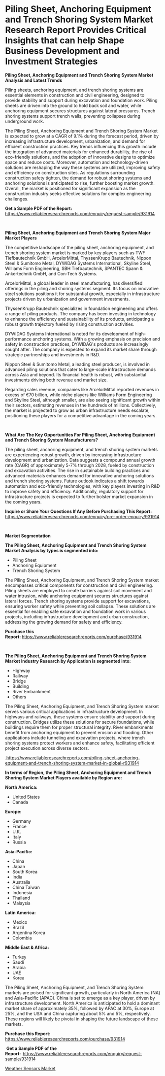 <p><h1>Piling Sheet, Anchoring Equipment and Trench Shoring System Market Research Report Provides Critical Insights that can help Shape Business Development and Investment Strategies</h1></p><p><strong>Piling Sheet, Anchoring Equipment and Trench Shoring System Market Analysis and Latest Trends</strong></p>
<p><p>Piling sheets, anchoring equipment, and trench shoring systems are essential elements in construction and civil engineering, designed to provide stability and support during excavation and foundation work. Piling sheets are driven into the ground to hold back soil and water, while anchoring equipment secures structures against lateral pressures. Trench shoring systems support trench walls, preventing collapses during underground work.</p><p>The Piling Sheet, Anchoring Equipment and Trench Shoring System Market is expected to grow at a CAGR of 9.1% during the forecast period, driven by increasing infrastructure development, urbanization, and demand for efficient construction practices. Key trends influencing this growth include the integration of advanced materials for enhanced durability, the rise of eco-friendly solutions, and the adoption of innovative designs to optimize space and reduce costs. Moreover, automation and technology-driven solutions are reshaping the way these systems are utilized, improving safety and efficiency on construction sites. As regulations surrounding construction safety tighten, the demand for robust shoring systems and anchoring solutions is anticipated to rise, further boosting market growth. Overall, the market is positioned for significant expansion as the construction industry seeks effective solutions for complex engineering challenges.</p></p>
<p><strong>Get a Sample PDF of the Report:&nbsp;</strong> <a href="https://www.reliableresearchreports.com/enquiry/request-sample/931914?utm_campaign=2215&utm_medium=2&utm_source=Github&utm_content=ia&utm_term=11042025&utm_id=piling-sheet-anchoring-equipment-and-trench-shoring-system">https://www.reliableresearchreports.com/enquiry/request-sample/931914</a></p>
<p>&nbsp;</p>
<p><strong>Piling Sheet, Anchoring Equipment and Trench Shoring System Major Market Players</strong></p>
<p><p>The competitive landscape of the piling sheet, anchoring equipment, and trench shoring system market is marked by key players such as TWF Tiefbautechnik GmbH, ArcelorMittal, ThyssenKrupp Bautechnik, Nippon Steel & Sumitomo Metal, DYWIDAG Systems International, Skyline Steel, Williams Form Engineering, SBH Tiefbautechnik, SPANTEC Spann & Ankertechnik GmbH, and Con-Tech Systems. </p><p>ArcelorMittal, a global leader in steel manufacturing, has diversified offerings in the piling and shoring systems segment. Its focus on innovative steel solutions positions it for substantial growth, especially in infrastructure projects driven by urbanization and government investments.</p><p>ThyssenKrupp Bautechnik specializes in foundation engineering and offers a range of piling products. The company has been investing in technology to enhance the efficiency and sustainability of its products, anticipating a robust growth trajectory fueled by rising construction activities.</p><p>DYWIDAG Systems International is noted for its development of high-performance anchoring systems. With a growing emphasis on precision and safety in construction practices, DYWIDAG's products are increasingly sought after. The company is expected to expand its market share through strategic partnerships and investments in R&D.</p><p>Nippon Steel & Sumitomo Metal, a leading steel producer, is involved in advanced piling solutions that cater to large-scale infrastructure demands across Asia and beyond. Its financial health is robust, with substantial investments driving both revenue and market size.</p><p>Regarding sales revenue, companies like ArcelorMittal reported revenues in excess of €70 billion, while niche players like Williams Form Engineering and Skyline Steel, although smaller, are also seeing significant growth within their sectors, estimating revenues in the hundreds of millions. Collectively, the market is projected to grow as urban infrastructure needs escalate, positioning these players for a competitive advantage in the coming years.</p></p>
<p>&nbsp;</p>
<p><strong>What Are The Key Opportunities For Piling Sheet, Anchoring Equipment and Trench Shoring System Manufacturers?</strong></p>
<p><p>The piling sheet, anchoring equipment, and trench shoring system markets are experiencing robust growth, driven by increasing infrastructure development and urbanization. Data suggests a compound annual growth rate (CAGR) of approximately 5-7% through 2028, fueled by construction and excavation activities. The rise in sustainable building practices and advanced materials enhances demand for innovative anchoring solutions and trench shoring systems. Future outlook indicates a shift towards automation and eco-friendly technologies, with key players investing in R&D to improve safety and efficiency. Additionally, regulatory support for infrastructure projects is expected to further bolster market expansion in the coming years.</p></p>
<p><strong>Inquire or Share Your Questions If Any Before Purchasing This Report:</strong> <a href="https://www.reliableresearchreports.com/enquiry/pre-order-enquiry/931914?utm_campaign=2215&utm_medium=2&utm_source=Github&utm_content=ia&utm_term=11042025&utm_id=piling-sheet-anchoring-equipment-and-trench-shoring-system">https://www.reliableresearchreports.com/enquiry/pre-order-enquiry/931914</a></p>
<p>&nbsp;</p>
<p><strong>Market Segmentation</strong></p>
<p><strong>The Piling Sheet, Anchoring Equipment and Trench Shoring System Market Analysis by types is segmented into:</strong></p>
<p><ul><li>Piling Sheet</li><li>Anchoring Equipment</li><li>Trench Shoring System</li></ul></p>
<p><p>The Piling Sheet, Anchoring Equipment, and Trench Shoring System market encompasses critical components for construction and civil engineering. Piling sheets are employed to create barriers against soil movement and water intrusion, while anchoring equipment secures structures against lateral forces. Trench shoring systems provide support for excavations, ensuring worker safety while preventing soil collapse. These solutions are essential for enabling safe excavation and foundation work in various projects, including infrastructure development and urban construction, addressing the growing demand for safety and efficiency.</p></p>
<p><strong>Purchase this Report:&nbsp;</strong><a href="https://www.reliableresearchreports.com/purchase/931914?utm_campaign=2215&utm_medium=2&utm_source=Github&utm_content=ia&utm_term=11042025&utm_id=piling-sheet-anchoring-equipment-and-trench-shoring-system">https://www.reliableresearchreports.com/purchase/931914</a></p>
<p>&nbsp;</p>
<p><strong>The Piling Sheet, Anchoring Equipment and Trench Shoring System Market Industry Research by Application is segmented into:</strong></p>
<p><ul><li>Highway</li><li>Railway</li><li>Bridge</li><li>Building</li><li>River Embankment</li><li>Others</li></ul></p>
<p><p>The Piling Sheet, Anchoring Equipment, and Trench Shoring System market serves various critical applications in infrastructure development. In highways and railways, these systems ensure stability and support during construction. Bridges utilize these solutions for secure foundations, while buildings require them for proper structural integrity. River embankments benefit from anchoring equipment to prevent erosion and flooding. Other applications include tunneling and excavation projects, where trench shoring systems protect workers and enhance safety, facilitating efficient project execution across diverse sectors.</p></p>
<p><a href="https://www.reliableresearchreports.com/piling-sheet-anchoring-equipment-and-trench-shoring-system-market-in-global-r931914?utm_campaign=2215&utm_medium=2&utm_source=Github&utm_content=ia&utm_term=11042025&utm_id=piling-sheet-anchoring-equipment-and-trench-shoring-system">&nbsp;https://www.reliableresearchreports.com/piling-sheet-anchoring-equipment-and-trench-shoring-system-market-in-global-r931914</a></p>
<p><strong>In terms of Region, the Piling Sheet, Anchoring Equipment and Trench Shoring System Market Players available by Region are:</strong></p>
<p>
    <p> <strong> North America: </strong>
        <ul>
            <li>United States</li>
            <li>Canada</li>
        </ul>
        </p> 
    <p> <strong> Europe: </strong>
        <ul>
            <li>Germany</li>
            <li>France</li>
            <li>U.K.</li>
            <li>Italy</li>
            <li>Russia</li>
        </ul>
        </p> 
    <p> <strong> Asia-Pacific: </strong>
        <ul>
            <li>China</li>
            <li>Japan</li>
            <li>South Korea</li>
            <li>India</li>
            <li>Australia</li>
            <li>China Taiwan</li>
            <li>Indonesia</li>
            <li>Thailand</li>
            <li>Malaysia</li>
        </ul>
        </p> 
    <p> <strong> Latin America: </strong>
        <ul>
            <li>Mexico</li>
            <li>Brazil</li>
            <li>Argentina Korea</li>
            <li>Colombia</li>
        </ul>
        </p> 
    <p> <strong> Middle East & Africa: </strong>
        <ul>
            <li>Turkey</li>
            <li>Saudi</li>
            <li>Arabia</li>
            <li>UAE</li>
            <li>Korea</li>
        </ul>
    </p>
    </p>
<p><p>The Piling Sheet, Anchoring Equipment, and Trench Shoring System markets are poised for significant growth, particularly in North America (NA) and Asia-Pacific (APAC). China is set to emerge as a key player, driven by infrastructure development. North America is anticipated to hold a dominant market share of approximately 35%, followed by APAC at 30%, Europe at 25%, and the USA and China capturing about 5% and 5%, respectively. These regions will likely be pivotal in shaping the future landscape of these markets.</p></p>
<p><strong>Purchase this Report: </strong><a href="https://www.reliableresearchreports.com/purchase/931914?utm_campaign=2215&utm_medium=2&utm_source=Github&utm_content=ia&utm_term=11042025&utm_id=piling-sheet-anchoring-equipment-and-trench-shoring-system">https://www.reliableresearchreports.com/purchase/931914</a></p>
<p>&nbsp;<strong>Get a Sample PDF of the Report:&nbsp;&nbsp;</strong><a href="https://www.reliableresearchreports.com/enquiry/request-sample/931914?utm_campaign=2215&utm_medium=2&utm_source=Github&utm_content=ia&utm_term=11042025&utm_id=piling-sheet-anchoring-equipment-and-trench-shoring-system">https://www.reliableresearchreports.com/enquiry/request-sample/931914</a></p>
<p><strong></strong></p>
<p><p><a href="https://github.com/abdhsheila7/Market-Research-Report-List-1/blob/main/weather-sensors-market.md?utm_campaign=2215&utm_medium=2&utm_source=Github&utm_content=ia&utm_term=11042025&utm_id=piling-sheet-anchoring-equipment-and-trench-shoring-system">Weather Sensors Market</a></p></p>